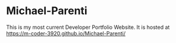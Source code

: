 # Michael-Parenti
This is my most current Developer Portfolio Website.
It is hosted at https://m-coder-3920.github.io/Michael-Parenti/
